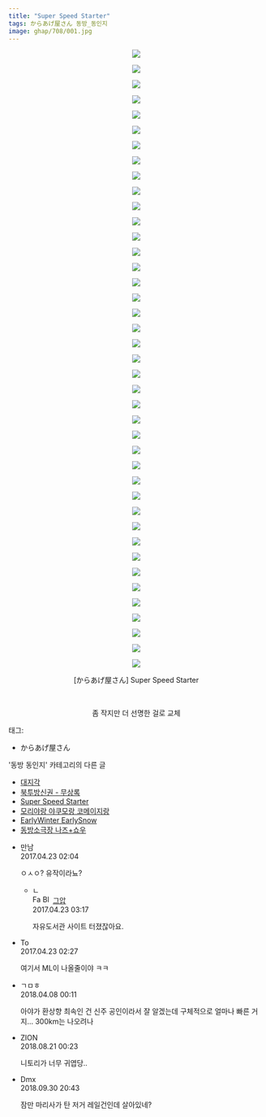 ```yaml
---
title: "Super Speed Starter"
tags: からあげ屋さん 동방_동인지
image: ghap/708/001.jpg
---
```

<div class="article">
<p style="text-align: center; clear: none; float: none;"><img src="{{ site.nasurl }}/ghap/708/001.jpg"/></p>
<p style="text-align: center; clear: none; float: none;"><img src="{{ site.nasurl }}/ghap/708/002.jpg"/></p>
<p style="text-align: center; clear: none; float: none;"><img src="{{ site.nasurl }}/ghap/708/003.jpg"/></p>
<p style="text-align: center; clear: none; float: none;"><img src="{{ site.nasurl }}/ghap/708/004.jpg"/></p>
<p style="text-align: center; clear: none; float: none;"><img src="{{ site.nasurl }}/ghap/708/005.jpg"/></p>
<p style="text-align: center; clear: none; float: none;"><img src="{{ site.nasurl }}/ghap/708/006.jpg"/></p>
<p style="text-align: center; clear: none; float: none;"><img src="{{ site.nasurl }}/ghap/708/007.jpg"/></p>
<p style="text-align: center; clear: none; float: none;"><img src="{{ site.nasurl }}/ghap/708/008.jpg"/></p>
<p style="text-align: center; clear: none; float: none;"><img src="{{ site.nasurl }}/ghap/708/009.jpg"/></p>
<p style="text-align: center; clear: none; float: none;"><img src="{{ site.nasurl }}/ghap/708/010.jpg"/></p>
<p style="text-align: center; clear: none; float: none;"><img src="{{ site.nasurl }}/ghap/708/011.jpg"/></p>
<p style="text-align: center; clear: none; float: none;"><img src="{{ site.nasurl }}/ghap/708/012.jpg"/></p>
<p style="text-align: center; clear: none; float: none;"><img src="{{ site.nasurl }}/ghap/708/013.jpg"/></p>
<p style="text-align: center; clear: none; float: none;"><img src="{{ site.nasurl }}/ghap/708/014.jpg"/></p>
<p style="text-align: center; clear: none; float: none;"><img src="{{ site.nasurl }}/ghap/708/015.jpg"/></p>
<p style="text-align: center; clear: none; float: none;"><img src="{{ site.nasurl }}/ghap/708/016.jpg"/></p>
<p style="text-align: center; clear: none; float: none;"><img src="{{ site.nasurl }}/ghap/708/017.jpg"/></p>
<p style="text-align: center; clear: none; float: none;"><img src="{{ site.nasurl }}/ghap/708/018.jpg"/></p>
<p style="text-align: center; clear: none; float: none;"><img src="{{ site.nasurl }}/ghap/708/019.jpg"/></p>
<p style="text-align: center; clear: none; float: none;"><img src="{{ site.nasurl }}/ghap/708/020.jpg"/></p>
<p style="text-align: center; clear: none; float: none;"><img src="{{ site.nasurl }}/ghap/708/021.jpg"/></p>
<p style="text-align: center; clear: none; float: none;"><img src="{{ site.nasurl }}/ghap/708/022.jpg"/></p>
<p style="text-align: center; clear: none; float: none;"><img src="{{ site.nasurl }}/ghap/708/023.jpg"/></p>
<p style="text-align: center; clear: none; float: none;"><img src="{{ site.nasurl }}/ghap/708/024.jpg"/></p>
<p style="text-align: center; clear: none; float: none;"><img src="{{ site.nasurl }}/ghap/708/025.jpg"/></p>
<p style="text-align: center; clear: none; float: none;"><img src="{{ site.nasurl }}/ghap/708/026.jpg"/></p>
<p style="text-align: center; clear: none; float: none;"><img src="{{ site.nasurl }}/ghap/708/027.jpg"/></p>
<p style="text-align: center; clear: none; float: none;"><img src="{{ site.nasurl }}/ghap/708/028.jpg"/></p>
<p style="text-align: center; clear: none; float: none;"><img src="{{ site.nasurl }}/ghap/708/029.jpg"/></p>
<p style="text-align: center; clear: none; float: none;"><img src="{{ site.nasurl }}/ghap/708/030.jpg"/></p>
<p style="text-align: center; clear: none; float: none;"><img src="{{ site.nasurl }}/ghap/708/031.jpg"/></p>
<p style="text-align: center; clear: none; float: none;"><img src="{{ site.nasurl }}/ghap/708/032.jpg"/></p>
<p style="text-align: center; clear: none; float: none;"><img src="{{ site.nasurl }}/ghap/708/033.jpg"/></p>
<p style="text-align: center; clear: none; float: none;"><img src="{{ site.nasurl }}/ghap/708/034.jpg"/></p>
<p style="text-align: center; clear: none; float: none;"><img src="{{ site.nasurl }}/ghap/708/035.jpg"/></p>
<p style="text-align: center; clear: none; float: none;"><img src="{{ site.nasurl }}/ghap/708/036.jpg"/></p>
<p style="text-align: center; clear: none; float: none;"><img src="{{ site.nasurl }}/ghap/708/037.jpg"/></p>
<p style="text-align: center; clear: none; float: none;"><img src="{{ site.nasurl }}/ghap/708/038.jpg"/></p>
<p style="text-align: center; clear: none; float: none;"><img src="{{ site.nasurl }}/ghap/708/039.jpg"/></p>
<p style="text-align: center; clear: none; float: none;"><img src="{{ site.nasurl }}/ghap/708/040.jpg"/></p>
<p style="text-align: center; clear: none; float: none;"><img src="{{ site.nasurl }}/ghap/708/041.jpg"/></p>
<p style="text-align: center; clear: none; float: none;">[からあげ屋さん] Super Speed Starter</p>
<p style="text-align: center; clear: none; float: none;"><br/></p>
<p style="text-align: center; clear: none; float: none;">좀 작지만 더 선명한 걸로 교체</p>
</div><div class="tagTrail">
<p>태그: </p>
<ul>
<li>からあげ屋さん</li>
</ul>
</div><div class="another">
<p>'동방 동인지' 카테고리의 다른 글</p>
<ul>
<li><a href="/2016-07-06-ghap_710">대지각</a></li>
<li><a href="/2016-07-06-ghap_709">북투방신권 - 무상록</a></li>
<li><a href="/2016-07-06-ghap_708">Super Speed Starter</a></li>
<li><a href="/2016-07-06-ghap_707">모리야랑 야쿠모랑 코메이지랑</a></li>
<li><a href="/2016-07-06-ghap_706">EarlyWinter EarlySnow</a></li>
<li><a href="/2016-07-06-ghap_704">동방소극장 나즈+쇼우</a></li>
</ul>
</div><div class="cb_module cb_fluid">
<div class="cb_wrt cb_profile">
<div class="comment">
<ul>
<li class="cb_thumb_off" id="comment14972066">
<div class="cb_comment_area">
<div class="cb_info_area">
<div class="cb_section">
<span class="cb_nick_name">만남</span>
</div>
<div class="cb_section">
<span class="cb_date">2017.04.23 02:04 </span>
</div>
</div>
<div class="cb_dsc_comment">
<p class="cb_dsc">
											ㅇㅅㅇ? 유작이라뇨?
										</p>
</div>
<ul>
<li class="cb_thumb_off" id="comment14972086">
<span class="cb_bu_subnode">ㄴ</span>
<div class="cb_comment_area">
<div class="cb_info_area">
<div class="cb_section">
<span class="cb_nick_name"><img alt="Favicon of https://ghaptouhou.tistory.com" height="16" onerror="this.onerror=null;this.parentNode.removeChild(this)" src="https://ghaptouhou.tistory.com/favicon.ico" width="16"/> <img alt="BlogIcon" height="16" onerror="this.parentNode.removeChild(this)" src="https://ghaptouhou.tistory.com/index.gif" width="16"/> <a href="https://ghaptouhou.tistory.com" onclick="return openLinkInNewWindow(this)"> 그압</a><span class="tistoryProfileLayerTrigger" onclick='TistoryProfile.show(event, this, {"title":"\uc800\uae30 \uc774\uac70 \ub098\uc911\uc5d0 \uc218\uc815 \uac00\ub2a5\ud558\ub098\uc694","url":"https:\/\/ghap.tistory.com","nickname":"\uadf8\uc555","items":[]}); return false;'></span></span>
</div>
<div class="cb_section">
<span class="cb_date">2017.04.23 03:17 </span>
</div>
</div>
<div class="cb_dsc_comment">
<p class="cb_dsc">
																자유도서관 사이트 터졌잖아요.
															</p>
</div>
</div>
</li>
</ul>
</div></li>
<li class="cb_thumb_off" id="comment14972075">
<div class="cb_comment_area">
<div class="cb_info_area">
<div class="cb_section">
<span class="cb_nick_name">To</span>
</div>
<div class="cb_section">
<span class="cb_date">2017.04.23 02:27 </span>
</div>
</div>
<div class="cb_dsc_comment">
<p class="cb_dsc">
											여기서 ML이 나올줄이야 ㅋㅋ
										</p>
</div>
</div></li>
<li class="cb_thumb_off" id="comment15235131">
<div class="cb_comment_area">
<div class="cb_info_area">
<div class="cb_section">
<span class="cb_nick_name">ㄱㅁㅎ</span>
</div>
<div class="cb_section">
<span class="cb_date">2018.04.08 00:11 </span>
</div>
</div>
<div class="cb_dsc_comment">
<p class="cb_dsc">
											아야가 환상향 최속인 건 신주 공인이라서 잘 알겠는데 구체적으로 얼마나 빠른 거지... 300km는 나오려나
										</p>
</div>
</div></li>
<li class="cb_thumb_off" id="comment15313152">
<div class="cb_comment_area">
<div class="cb_info_area">
<div class="cb_section">
<span class="cb_nick_name">ZION</span>
</div>
<div class="cb_section">
<span class="cb_date">2018.08.21 00:23 </span>
</div>
</div>
<div class="cb_dsc_comment">
<p class="cb_dsc">
											니토리가 너무 귀엽당..
										</p>
</div>
</div></li>
<li class="cb_thumb_off" id="comment15342387">
<div class="cb_comment_area">
<div class="cb_info_area">
<div class="cb_section">
<span class="cb_nick_name">Dmx</span>
</div>
<div class="cb_section">
<span class="cb_date">2018.09.30 20:43 </span>
</div>
</div>
<div class="cb_dsc_comment">
<p class="cb_dsc">
											잠만 마리사가 탄 저거 레일건인데 살아있네?
										</p>
</div>
</div></li>
</ul>
</div>
</div><!-- commentList close -->
</div>